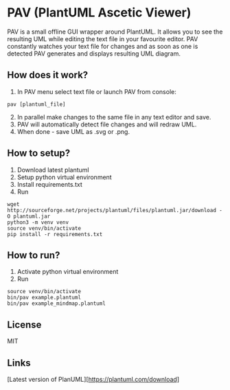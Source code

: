 # PAV (PlantUML Ascetic Viewer)

PAV is a small offline GUI wrapper around PlantUML.
It allows you to see the resulting UML while editing the text file in your favourite editor.
PAV constantly watches your text file for changes and as soon as one is detected PAV generates and displays resulting UML diagram.

## How does it work?

1.  In PAV menu select text file or launch PAV from console:
```
pav [plantuml_file]
```
2.  In parallel make changes to the same file in any text editor and save.
3.  PAV will automatically detect file changes and will redraw UML.
4.  When done - save UML as .svg or .png.

## How to setup?

1. Download latest plantuml
2. Setup python virtual environment
3. Install requirements.txt
4. Run

```
wget http://sourceforge.net/projects/plantuml/files/plantuml.jar/download -O plantuml.jar
python3 -m venv venv
source venv/bin/activate
pip install -r requirements.txt
```

## How to run?

1. Activate python virtual environment
2. Run

```
source venv/bin/activate
bin/pav example.plantuml
bin/pav example_mindmap.plantuml
```

## License

MIT

## Links

[Latest version of PlanUML][https://plantuml.com/download]
